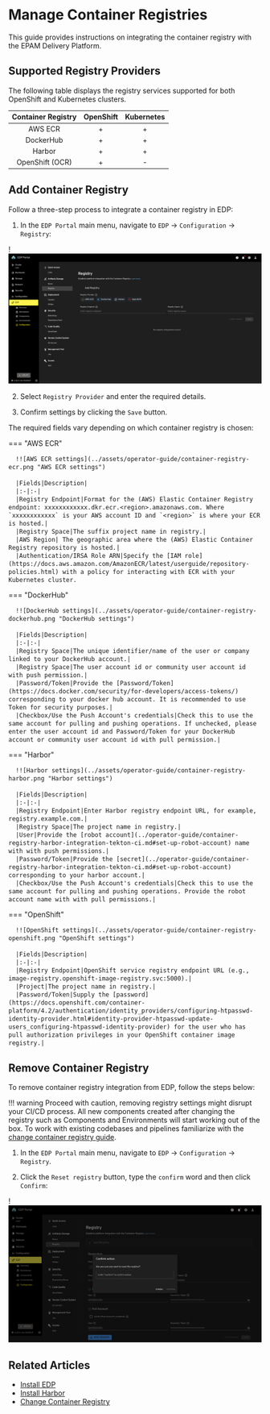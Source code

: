 # Manage Container Registries

This guide provides instructions on integrating the container registry with the EPAM Delivery Platform.

## Supported Registry Providers

The following table displays the registry services supported for both OpenShift and Kubernetes clusters.

|Container Registry|OpenShift|Kubernetes|
|:-:|:-:|:-:|
|AWS ECR|+|+|
|DockerHub|+|+|
|Harbor|+|+|
|OpenShift (OCR)|+|-|

## Add Container Registry

Follow a three-step process to integrate a container registry in EDP:

1. In the `EDP Portal` main menu, navigate to `EDP` -> `Configuration` -> `Registry`:

  !![Registry settings](../assets/operator-guide/container-registry-list.png "Registry settings")

2. Select `Registry Provider` and enter the required details.

3. Confirm settings by clicking the `Save` button.

The required fields vary depending on which container registry is chosen:

=== "AWS ECR"

      !![AWS ECR settings](../assets/operator-guide/container-registry-ecr.png "AWS ECR settings")

      |Fields|Description|
      |:-|:-|
      |Registry Endpoint|Format for the (AWS) Elastic Container Registry endpoint: xxxxxxxxxxxx.dkr.ecr.<region>.amazonaws.com. Where `xxxxxxxxxxxx` is your AWS account ID and `<region>` is where your ECR is hosted.|
      |Registry Space|The suffix project name in registry.|
      |AWS Region| The geographic area where the (AWS) Elastic Container Registry repository is hosted.|
      |Authentication/IRSA Role ARN|Specify the [IAM role](https://docs.aws.amazon.com/AmazonECR/latest/userguide/repository-policies.html) with a policy for interacting with ECR with your Kubernetes cluster.

=== "DockerHub"

      !![DockerHub settings](../assets/operator-guide/container-registry-dockerhub.png "DockerHub settings")

      |Fields|Description|
      |:-|:-|
      |Registry Space|The unique identifier/name of the user or company linked to your DockerHub account.|
      |Registry Space|The user account id or community user account id with push permission.|
      |Password/Token|Provide the [Password/Token](https://docs.docker.com/security/for-developers/access-tokens/) corresponding to your docker hub account. It is recommended to use Token for security purposes.|
      |Checkbox/Use the Push Account's credentials|Check this to use the same account for pulling and pushing operations. If unchecked, please enter the user account id and Password/Token for your DockerHub account or community user account id with pull permission.|

=== "Harbor"

      !![Harbor settings](../assets/operator-guide/container-registry-harbor.png "Harbor settings")

      |Fields|Description|
      |:-|:-|
      |Registry Endpoint|Enter Harbor registry endpoint URL, for example, registry.example.com.|
      |Registry Space|The project name in registry.|
      |User|Provide the [robot account](../operator-guide/container-registry-harbor-integration-tekton-ci.md#set-up-robot-account) name with with push permissions.|
      |Password/Token|Provide the [secret](../operator-guide/container-registry-harbor-integration-tekton-ci.md#set-up-robot-account) corresponding to your harbor account.|
      |Checkbox/Use the Push Account's credentials|Check this to use the same account for pulling and pushing operations. Provide the robot account name with with pull permissions.|

=== "OpenShift"

      !![OpenShift settings](../assets/operator-guide/container-registry-openshift.png "OpenShift settings")

      |Fields|Description|
      |:-|:-|
      |Registry Endpoint|OpenShift service registry endpoint URL (e.g., image-registry.openshift-image-registry.svc:5000).|
      |Project|The project name in registry.|
      |Password/Token|Supply the [password](https://docs.openshift.com/container-platform/4.2/authentication/identity_providers/configuring-htpasswd-identity-provider.html#identity-provider-htpasswd-update-users_configuring-htpasswd-identity-provider) for the user who has pull authorization privileges in your OpenShift container image registry.|

## Remove Container Registry

To remove container registry integration from EDP, follow the steps below:

!!! warning
    Proceed with caution, removing registry settings might disrupt your CI/CD process. All new components created after changing the registry such as Components and Environments will start working out of the box. To work with existing codebases and pipelines familiarize with the [change container registry guide](../operator-guide/container-registries.md).

  1. In the `EDP Portal` main menu, navigate to `EDP` -> `Configuration` -> `Registry`.

  2. Click the `Reset registry` button, type the `confirm` word and then click `Confirm`:

  !![Registry settings](../assets/operator-guide/container-registry-reset.png "Registry settings")

## Related Articles

* [Install EDP](../operator-guide/install-edp.md)
* [Install Harbor](../operator-guide/install-harbor.md)
* [Change Container Registry](../operator-guide/container-registries.md)
